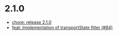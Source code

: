 # 2.1.0
- [chore: release 2.1.0](/b919c99)
- [feat: Implementation of transportState filter (#84)](/c1770b8)